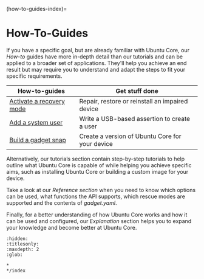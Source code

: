 (how-to-guides-index)=
# How-To-Guides


If you have a specific goal, but are already familiar with Ubuntu Core, our _How-to_ guides have more in-depth detail than our tutorials and can be applied to a broader set of applications. They'll help you achieve an end result but may require you to understand and adapt the steps to fit your specific requirements.

| **How-to-guides** | Get stuff done|
|--|--|
| [Activate a recovery mode](/how-to-guides/manage-ubuntu-core/use-a-recovery-mode) | Repair, restore or reinstall an impaired device |
| [Add a system user](/how-to-guides/manage-ubuntu-core/add-a-system-user) | Write a USB-based assertion to create a user |
| [Build a gadget snap](/how-to-guides/image-creation/build-a-gadget-snap) | Create a version of Ubuntu Core for your device |

Alternatively, our tutorials section contain step-by-step tutorials to help outline what Ubuntu Core is capable of while helping you achieve specific aims, such as installing Ubuntu Core or building a custom image for your device.

Take a look at our  _Reference section_ when  you need to know which options can be used, what functions the API supports, which rescue modes are supported and the contents of _gadget.yaml_.

Finally, for a better understanding of how Ubuntu Core works and how it can be used and configured, our _Explanation_ section helps you to expand your knowledge and become better at Ubuntu Core.


```{toctree}
:hidden:
:titlesonly:
:maxdepth: 2
:glob:

*
*/index
